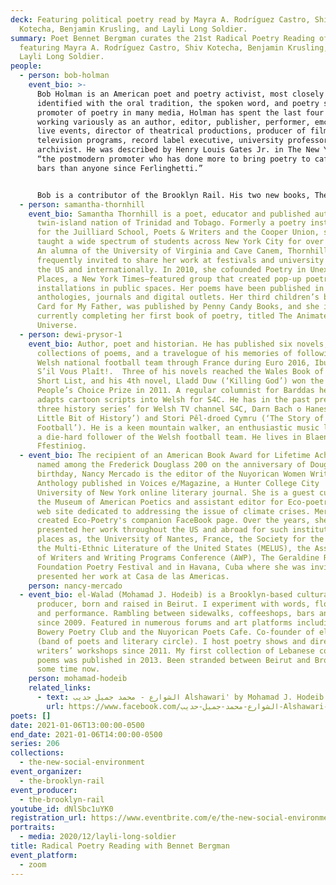 ```yaml
---
deck: Featuring political poetry read by Mayra A. Rodríguez Castro, Shiv
  Kotecha, Benjamin Krusling, and Layli Long Soldier.
summary: Poet Bennet Bergman curates the 21st Radical Poetry Reading of 2021,
  featuring Mayra A. Rodríguez Castro, Shiv Kotecha, Benjamin Krusling, and
  Layli Long Soldier.
people:
  - person: bob-holman
    event_bio: >-
      Bob Holman is an American poet and poetry activist, most closely
      identified with the oral tradition, the spoken word, and poetry slam. As a
      promoter of poetry in many media, Holman has spent the last four decades
      working variously as an author, editor, publisher, performer, emcee of
      live events, director of theatrical productions, producer of films and
      television programs, record label executive, university professor, and
      archivist. He was described by Henry Louis Gates Jr. in The New Yorker as
      “the postmodern promoter who has done more to bring poetry to cafes and
      bars than anyone since Ferlinghetti.”


      Bob is a contributor of the Brooklyn Rail. His two new books, The Unspoken and Life Poem, were written 50 years apart. You can order them from YBK Publishers.
  - person: samantha-thornhill
    event_bio: Samantha Thornhill is a poet, educator and published author from the
      twin-island nation of Trinidad and Tobago. Formerly a poetry instructor
      for the Juilliard School, Poets & Writers and the Cooper Union, she has
      taught a wide spectrum of students across New York City for over a decade.
      An alumna of the University of Virginia and Cave Canem, Thornhill is
      frequently invited to share her work at festivals and university events in
      the US and internationally. In 2010, she cofounded Poetry in Unexpected
      Places, a New York Times–featured group that created pop-up poetry
      installations in public spaces. Her poems have been published in dozens of
      anthologies, journals and digital outlets. Her third children’s book, A
      Card for My Father, was published by Penny Candy Books, and she is
      currently completing her first book of poetry, titled The Animated
      Universe.
  - person: dewi-prysor-1
    event_bio: Author, poet and historian. He has published six novels, two
      collections of poems, and a travelogue of his memories of following the
      Welsh national football team through France during Euro 2016, Ibuprofen
      S’il Vous Plaît!.  Three of his novels reached the Wales Book of the Year
      Short List, and his 4th novel, Lladd Duw (‘Killing God’) won the Golwg 360
      People’s Choice Prize in 2011. A regular columnist for Barddas he also
      adapts cartoon scripts into Welsh for S4C. He has in the past presented
      three history series’ for Welsh TV channel S4C, Darn Bach o Hanes (‘A
      Little Bit of History’) and Stori Pêl-droed Cymru (‘The Story of Welsh
      Football’). He is a keen mountain walker, an enthusiastic music lover, and
      a die-hard follower of the Welsh football team. He lives in Blaenau
      Ffestiniog.
  - event_bio: The recipient of an American Book Award for Lifetime Achievement and
      named among the Frederick Douglass 200 on the anniversary of Douglass'
      birthday, Nancy Mercado is the editor of the Nuyorican Women Writers
      Anthology published in ﻿﻿Voices e/Magazine, a Hunter College City
      University of New York online literary journal. She is a guest curator for
      the Museum of American Poetics and assistant editor for Eco-poetry.org; a
      web site dedicated to addressing the issue of climate crises. Mercado also
      created Eco-Poetry's companion FaceBook page. Over the years, she has
      presented her work throughout the US and abroad for such institutions and
      places as, the University of Nantes, France, the Society for the Study of
      the Multi-Ethnic Literature of the United States (MELUS), the Association
      of Writers and Writing Programs Conference (AWP), The Geraldine R. Dodge
      Foundation Poetry Festival and in Havana, Cuba where she was invited to
      presented her work at Casa ﻿﻿de las Americas.
    person: nancy-mercado
  - event_bio: el-Walad (Mohamad J. Hodeib) is a Brooklyn-based cultural activist &
      producer, born and raised in Beirut. I experiment with words, flow, sound,
      and performance. Rambling between sidewalks, coffeeshops, bars and stages
      since 2009. Featured in numerous forums and art platforms including TEDx,
      Bowery Poetry Club and the Nuyorican Poets Cafe. Co-founder of el-Yafta
      (band of poets and literary circle). I host poetry shows and direct
      writers’ workshops since 2011. My first collection of Lebanese colloquial
      poems was published in 2013. Been stranded between Beirut and Brooklyn for
      some time now.
    person: mohamad-hodeib
    related_links:
      - text: الشوارع - محمد جميل حديب Alshawari' by Mohamad J. Hodeib
        url: https://www.facebook.com/الشوارع-محمد-جميل-حديب-Alshawari-by-Mohamad-J-Hodeib-625023067584421/
poets: []
date: 2021-01-06T13:00:00-0500
end_date: 2021-01-06T14:00:00-0500
series: 206
collections:
  - the-new-social-environment
event_organizer:
  - the-brooklyn-rail
event_producer:
  - the-brooklyn-rail
youtube_id: dNlSbc1uYK0
registration_url: https://www.eventbrite.com/e/the-new-social-environment-211-radical-poetry-with-bennet-bergman-tickets-133873815185
portraits:
  - media: 2020/12/layli-long-soldier
title: Radical Poetry Reading with Bennet Bergman
event_platform:
  - zoom
---
```

